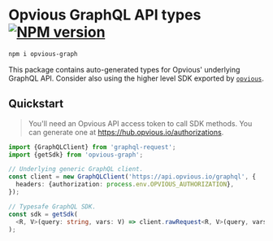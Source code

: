 # Opvious GraphQL API types [![NPM version](https://img.shields.io/npm/v/opvious-graph.svg)](https://www.npmjs.com/package/opvious-graph)

```sh
npm i opvious-graph
```

This package contains auto-generated types for Opvious' underlying GraphQL API.
Consider also using the higher level SDK exported by
[`opvious`](https://www.npmjs.com/package/opvious).

## Quickstart

> You'll need an Opvious API access token to call SDK methods. You can
> generate one at https://hub.opvious.io/authorizations.

```typescript
import {GraphQLClient} from 'graphql-request';
import {getSdk} from 'opvious-graph';

// Underlying generic GraphQL client.
const client = new GraphQLClient('https://api.opvious.io/graphql', {
  headers: {authorization: process.env.OPVIOUS_AUTHORIZATION},
});

// Typesafe GraphQL SDK.
const sdk = getSdk(
  <R, V>(query: string, vars: V) => client.rawRequest<R, V>(query, vars)
);
```
